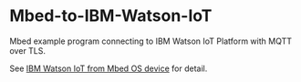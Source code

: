 # Mbed-to-IBM-Watson-IoT
Mbed example program connecting to IBM Watson IoT Platform with MQTT over TLS.

See [IBM Watson IoT from Mbed OS device](https://os.mbed.com/users/coisme/notebook/ibm-watson-iot-from-mbed-os-device/) for detail.
